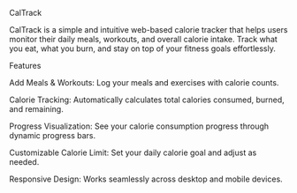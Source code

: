 CalTrack

CalTrack is a simple and intuitive web-based calorie tracker that helps users monitor their daily meals, workouts, and overall calorie intake. Track what you eat, what you burn, and stay on top of your fitness goals effortlessly.

Features

Add Meals & Workouts: Log your meals and exercises with calorie counts.

Calorie Tracking: Automatically calculates total calories consumed, burned, and remaining.

Progress Visualization: See your calorie consumption progress through dynamic progress bars.

Customizable Calorie Limit: Set your daily calorie goal and adjust as needed.

Responsive Design: Works seamlessly across desktop and mobile devices.
